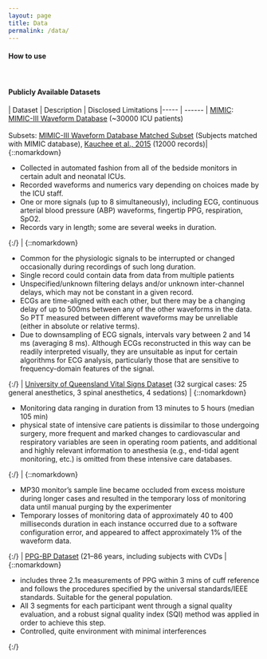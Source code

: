 ```yaml
---
layout: page
title: Data
permalink: /data/
---
```


<h4> How to use </h4>

<br>
<h4> Publicly Available Datasets </h4>

| Dataset | Description | Disclosed Limitations 
|----- | ------ 
| [MIMIC](https://www.nature.com/articles/sdata201635): [MIMIC-III Waveform Database](https://physionet.org/content/mimic3wdb/1.0/) (~30000 ICU patients) <br> <br> Subsets: [MIMIC-III Waveform Database Matched Subset](https://physionet.org/content/mimic3wdb-matched/1.0/) (Subjects matched with MIMIC database), [Kauchee et al., 2015](https://archive.ics.uci.edu/ml/datasets/Cuff-Less+Blood+Pressure+Estimation) (12000 records)| {::nomarkdown}<ul><li> Collected in automated fashion from all of the bedside monitors in certain adult and neonatal ICUs. </li> <li> Recorded waveforms and numerics vary depending on choices made by the ICU staff. </li> <li> One or more signals (up to 8 simultaneously), including ECG, continuous arterial blood pressure (ABP) waveforms, fingertip PPG, respiration, SpO2. </li> <li> Records vary in length; some are several weeks in duration. </li> </ul>{:/} | {::nomarkdown}<ul> <li> Common for the physiologic signals to be interrupted or changed occasionally during recordings of such long duration. </li> <li>Single record could contain data from data from multiple patients </li> <li> Unspecified/unknown filtering delays and/or unknown inter-channel delays, which may not be constant in a given record. </li> <li> ECGs are time-aligned with each other, but there may be a changing delay of up to 500ms between any of the other waveforms in the data. So PTT measured between different waveforms may be unreliable (either in absolute or relative terms). </li> <li> Due to downsampling of ECG signals, intervals vary between 2 and 14 ms (averaging 8 ms). Although ECGs reconstructed in this way can be readily interpreted visually, they are unsuitable as input for certain algorithms for ECG analysis, particularly those that are sensitive to frequency-domain features of the signal.</li> </ul>{:/}
| [University of Queensland Vital Signs Dataset](https://journals.lww.com/anesthesia-analgesia/Fulltext/2012/03000/University_of_Queensland_Vital_Signs_Dataset_.15.aspx) (32 surgical cases: 25 general anesthetics, 3 spinal anesthetics, 4 sedations) | {::nomarkdown}<ul><li>Monitoring data ranging in duration from 13 minutes to 5 hours (median 105 min) </li> <li> physical state of intensive care patients is dissimilar to those undergoing surgery, more frequent and marked changes to cardiovascular and respiratory variables are seen in operating room patients, and additional and highly relevant information to anesthesia (e.g., end-tidal agent monitoring, etc.) is omitted from these intensive care databases. </li> </ul>{:/} | {::nomarkdown}<ul><li> MP30 monitor’s sample line became occluded from excess moisture during longer cases and resulted in the temporary loss of monitoring data until manual purging by the experimenter </li> <li> Temporary losses of monitoring data of approximately 40 to 400 milliseconds duration in each instance occurred due to a software configuration error, and appeared to affect approximately 1% of the waveform data. </li></ul>{:/}
| [PPG-BP Dataset](https://www.nature.com/articles/sdata201820) (21–86 years, including subjects with CVDs | {::nomarkdown}<ul><li>includes three  2.1s measurements of PPG within 3 mins of cuff reference and follows the procedures specified by the universal standards/IEEE standards. Suitable for the general population. </li> <li> All 3 segments for each participant went through a signal quality evaluation, and a robust signal quality index (SQI) method was applied in order to achieve this step. </li> <li> Controlled, quite environment with minimal interferences </li> </ul> {:/}



